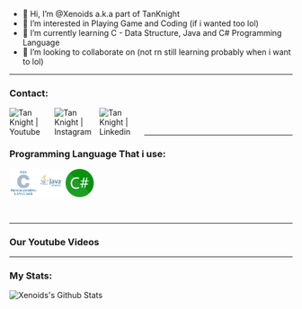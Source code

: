 - 👋 Hi, I’m @Xenoids a.k.a part of TanKnight
- 👀 I’m interested in Playing Game and Coding (if i wanted too lol)
- 🌱 I’m currently learning C - Data Structure, Java and C# Programming Language
- 💞️ I’m looking to collaborate on (not rn still learning probably when i want to lol)

---
### Contact:

[<img align="left" alt="Tan Knight | Youtube" width="80px" src="https://cdn.jsdelivr.net/npm/simple-icons@v3/icons/youtube.svg" />][youtube]
[<img align="left" alt="Tan Knight | Instagram" width="80px" src="https://cdn.jsdelivr.net/npm/simple-icons@v3/icons/instagram.svg" />][instagram]
[<img align="left" alt="Tan Knight | Linkedin" width="80px" src="https://cdn.jsdelivr.net/npm/simple-icons@v3/icons/linkedin.svg" />][linkedin]

<br></br>

---
### Programming Language That i use:

<img align="left" alt="C Language" width="50px" src="https://raw.githubusercontent.com/github/explore/80688e429a7d4ef2fca1e82350fe8e3517d3494d/topics/c/c.png" />

<img align="left" alt="Java Language" width="50px" src="https://raw.githubusercontent.com/github/explore/80688e429a7d4ef2fca1e82350fe8e3517d3494d/topics/java/java.png" />

<img align="left" alt="C# Language" width="50px" src="https://raw.githubusercontent.com/github/explore/80688e429a7d4ef2fca1e82350fe8e3517d3494d/topics/csharp/csharp.png" />

<br></br>

<br></br>

---
### Our Youtube Videos
<!----- YOUTUBE:START ---->
<!----- YOUTUBE:END------>

---
### My Stats:
<img align="left" alt="Xenoids's Github Stats" src="https://github-readme-stats.vercel.app/api?username=Xenoids&&show_icons=true&title_color=ffffff&icon_color=bb2acf&text_color=daf7dc&bg_color=151515" />

[youtube]: https://www.youtube.com/TanKnight
[instagram]: https://www.instagram.com/not_n.v.t
[linkedin]: https://id.linkedin.com/in/nicholas-valenthinus-tanoto-0ab0a61b7

